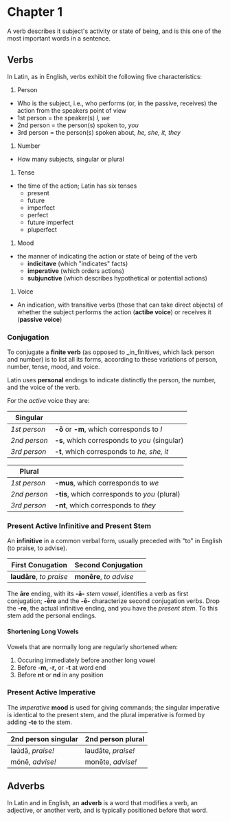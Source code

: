 # Chapter 1

A verb describes it subject's activity or state of being, and is this one of the most important words in a sentence.

## Verbs

In Latin, as in English, verbs exhibit the following five characteristics:

1. Person
  - Who is the subject, i.e., who performs (or, in the passive, receives) the action from the speakers point of view
  - 1st person = the speaker(s) _I, we_
  - 2nd person = the person(s) spoken to, _you_
  - 3rd person = the person(s) spoken about, _he, she, it, they_
1. Number
  - How many subjects, singular or plural
1. Tense
  - the time of the action; Latin has six tenses
    - present
    - future
    - imperfect
    - perfect
    - future imperfect
    - pluperfect
1. Mood
  - the manner of indicating the action or state of being of the verb
    - **indicitave** (which "indicates" facts)
    - **imperative** (which orders actions)
    - **subjunctive** (which describes hypothetical or potential actions)
1. Voice
  - An indication, with transitive verbs (those that can take direct objects) of whether the subject performs the action (**actibe voice**) or receives it (**passive voice**)

### Conjugation

To conjugate a **finite verb** (as opposed to _in_finitives, which lack person and number) is to list all its forms, according to these variations of person, number, tense, mood, and voice.

Latin uses **personal** endings to indicate distinctly the person, the number, and the voice of the verb.

For the _active_ voice they are:

| **Singular** | |
| --- | --- |
| _1st person_ | **-ō** or **-m**, which corresponds to _I_ |
| _2nd person_ | **-s**, which corresponds to _you_ (singular) |
| _3rd person_ | **-t**, which corresponds to _he, she, it_ |

| **Plural** | |
| --- | --- |
| _1st person_ | **-mus**, which corresponds to _we_ |
| _2nd person_ | **-tis**, which corresponds to _you_ (plural) |
| _3rd person_ | **-nt**, which corresponds to _they_ |

### Present Active Infinitive and Present Stem

An **infinitive** in a common verbal form, usually preceded with "to" in English (to praise, to advise).

| First Conugation | Second Conjugation |
| - | - |
| **laudāre**, _to praise_ | **monēre**, _to advise_ |

The **āre** ending, with its **-ā-** _stem vowel_, identifies a verb as first conjugation; **-ēre** and the **-ē-** characterize second conjugation verbs.  Drop the **-re**, the actual infinitive ending, and you have the _present stem_.  To this stem add the personal endings.

#### Shortening Long Vowels

Vowels that are normally long are regularly shortened when:

1. Occuring immediately before another long vowel
1. Before **-m, -r,** or **-t** at word end
1. Before **nt** or **nd** in any position

### Present Active Imperative

The _imperative_ **mood** is used for giving commands; the singular imperative is identical to the present stem, and the plural imperative is formed by adding **-te** to the stem.

| 2nd person singular | 2nd person plural |
| - | - |
| laúdā, _praise!_ | laudāte, _praise!_ |
| mónē, _advise!_ | monēte, _advise!_ |

## Adverbs

In Latin and in English, an **adverb** is a word that modifies a verb, an adjective, or another verb, and is typically positioned before that word.
